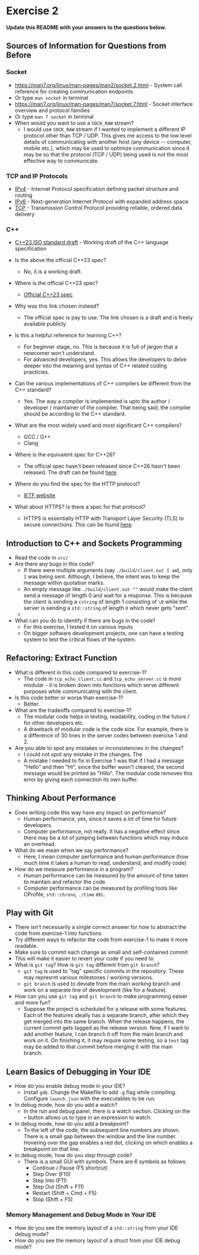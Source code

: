 # Exercise 2

**Update this README with your answers to the questions below.**

## Sources of Information for Questions from Before

### Socket 
- https://man7.org/linux/man-pages/man2/socket.2.html - System call reference
  for creating communication endpoints
- Or type `man socket` in terminal
- https://man7.org/linux/man-pages/man7/socket.7.html - Socket interface 
  overview and protocol families
- Or type `man 7 socket` in terminal
- When would you want to use a `SOCK_RAW` stream?
  - I would use `SOCK_RAW` stream if I wanted to implement a different IP protocol other than TCP / UDP. This gives me access to the low level details of communicating with another host (any device -- computer, mobile etc.), which may be used to optimize communication since it may be so that the protocol (TCP / UDP) being used is not the most effective way to communicate.

### TCP and IP Protocols
- [IPv4](https://www.rfc-editor.org/info/rfc791) - Internet Protocol 
  specification defining packet structure and routing
- [IPv6](https://www.rfc-editor.org/info/rfc8200) - Next-generation Internet 
  Protocol with expanded address space
- [TCP](https://datatracker.ietf.org/doc/html/rfc9293) - Transmission Control 
  Protocol providing reliable, ordered data delivery
    
### C++
- [C++23 ISO standard draft](https://www.open-std.org/jtc1/sc22/wg21/docs/papers/2023/n4950.pdf) - 
  Working draft of the C++ language specification
- Is the above the official C++23 spec? 
  - No, it is a working draft.
- Where is the official C++23 spec?
  - [Official C++23 spec](https://www.iso.org/standard/83626.html)
- Why was this link chosen instead?
  - The official spec is pay to use. The link chosen is a draft and is freely available publicly.
- Is this a helpful reference for learning C++?
  - For beginner stage, no. This is because it is full of jargon that a newcomer won't understand.
  - For advanced developers, yes. This allows the developers to delve deeper into the meaning and syntax of C++ related coding practicies.
- Can the various implementations of C++ compilers be different from the C++ standard?
  - Yes. The way a compiler is implemented is upto the author / developer / maintainer of the compiler. That being said, the compiler should be according to the C++ standard.
- What are the most widely used and most significant C++ compilers?
  - GCC / G++
  - Clang
- Where is the equivalent spec for C++26?
  - The official spec hasn't been released since C++26 hasn't been released. The draft can be found [here](https://github.com/cplusplus/draft).

- Where do you find the spec for the HTTP protocol?
  - [IETF website](https://datatracker.ietf.org/doc/html/rfc2616)
- What about HTTPS? Is there a spec for that protocol?
  - HTTPS is essentially HTTP with Transport Layer Security (TLS) to secure connections. This can be found [here](https://datatracker.ietf.org/doc/html/rfc2818).

## Introduction to C++ and Sockets Programming

- Read the code in `src/`
- Are there any bugs in this code? 
  - If there were multiple arguments (say `./build/client.out I am`), only `I` was being sent. Although, I believe, the intent was to keep the message within quotation marks.
  - An empty message like `./build/client.out ""` would make the client send a message of length 0 and wait for a response. This is because the client is sending a `cstring` of length 1 consisting of `\0` while the server is sending a `std::string` of length `0` which never gets "sent".
  - 
- What can you do to identify if there are bugs in the code?
  - For this exercise, I tested it on various inputs
  - On bigger software development projects, one can have a testing system to test the critical flows of the system.

## Refactoring: Extract Function

- What is different in this code compared to exercise-1?
  - The code in `tcp_echo_client.cc` and `tcp_echo_server.cc` is more modular - it is broken down into functions which serve different purposes while communicating with the client.
- Is this code better or worse than exercise-1?
  - Better.
- What are the tradeoffs compared to exercise-1?
  - The modular code helps in testing, readability, coding in the future / for other developers etc.
  - A drawback of modular code is the code size. For example, there is a difference of 30 lines in the server codes between exercise 1 and 2.
- Are you able to spot any mistakes or inconsistencies in the changes?
  - I could not spot any mistake in the changes. The 
  - A mistake I needed to fix in Exercise 1 was that if I had a message "Hello" and then "Hi", since the buffer wasn't cleared, the second message would be printed as "Hillo". The modular code removes this error by giving each connection its own buffer.
  
## Thinking About Performance

- Does writing code this way have any impact on performance?
  - Human performance, yes, since it saves a lot of time for future developers.
  - Computer performance, not really. It has a negative effect since there may be a lot of jumping between functions which may induce an overhead.
- What do we mean when we say performance?
  - Here, I mean computer performance and human performance (how much time it takes a human to read, understand, and modify code)
- How do we measure performance in a program?
  - Human performance can be measured by the amount of time taken to maintain and refactor the code.
  - Computer performance can be measured by profiling tools like CProfile, `std::chrono`, `./time` etc.

## Play with Git

- There isn't necessarily a single correct answer for how to abstract the code from exercise-1 into functions
- Try different ways to refactor the code from exercise-1 to make it more readable.
- Make sure to commit each change as small and self-contained commit
- This will make it easier to revert your code if you need to
- What is `git tag`? How is `git tag` different from `git branch`?
  - `git tag` is used to "tag" specific commits in the repository. These may represrnt various milestones / working versions.
  - `git branch` is used to deviate from the main working branch and work on a separate line of development (like for a feature).
- How can you use `git tag` and `git branch` to make programming easier and more fun?
  - Suppose the project is scheduled for a release with some features. Each of the features ideally has a separate branch, after which they get merged into the same branch. When the release happens, the current commit gets tagged as the release version. Now, if I want to add another feature, I can branch it off from the main branch and work on it. On finishing it, it may require some testing, so a `test` tag may be added to that commit before merging it with the main branch.

## Learn Basics of Debugging in Your IDE

- How do you enable debug mode in your IDE?
  - Install `gdb`. Change the Makefile to add `-g` flag while compiling. Configure `launch.json` with the executables to be run.
- In debug mode, how do you add a watch?
  - In the run and debug panel, there is a watch section. Clicking on the `+` button allows us to type in an expression to watch.
- In debug mode, how do you add a breakpoint?
  - To the left of the code, the subsequent line numbers are shown. There is a small gap between the window and the line number. Hovering over the gap enables a red dot, clicking on which enables a breakpoint on that line.
- In debug mode, how do you step through code?
  - There is a small GUI with symbols. There are 6 symbols as follows:
    - Continue / Pause (F5 shortcut)
    - Step Over (F10)
    - Step Into (F11)
    - Step Out (Shift + F11)
    - Restart (Shift + Cmd + F5)
    - Stop (Shift + F5)

### Memory Management and Debug Mode in Your IDE

- How do you see the memory layout of a `std::string` from your IDE debug mode?
- How do you see the memory layout of a struct from your IDE debug mode?